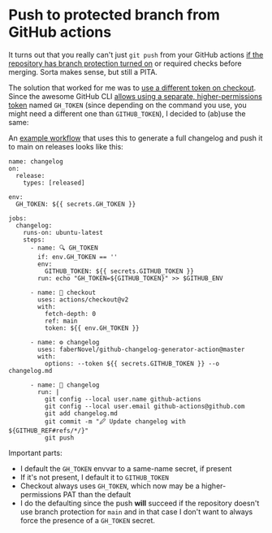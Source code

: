 # Push to protected branch from GitHub actions

It turns out that you really can't just `git push` from your GitHub actions [if the repository has branch protection turned on](https://github.community/t/how-to-push-to-protected-branches-in-a-github-action/16101) or required checks before merging. Sorta makes sense, but still a PITA.

The solution that worked for me was to [use a different token on checkout](https://github.community/t/how-to-push-to-protected-branches-in-a-github-action/16101/34). Since the awesome GitHub CLI [allows using a separate, higher-permissions token](https://github.com/cli/cli/issues/1229) named `GH_TOKEN` \(since depending on the command you use, you might need a different one than `GITHUB_TOKEN`\), I decided to \(ab\)use the same:

An [example workflow](https://github.com/devlooped/oss/blob/main/.github/workflows/changelog.yml) that uses this to generate a full changelog and push it to main on releases looks like this:

```text
name: changelog
on:
  release:
    types: [released]

env:
  GH_TOKEN: ${{ secrets.GH_TOKEN }}

jobs:
  changelog:
    runs-on: ubuntu-latest
    steps:
      - name: 🔍 GH_TOKEN
        if: env.GH_TOKEN == ''
        env: 
          GITHUB_TOKEN: ${{ secrets.GITHUB_TOKEN }}
        run: echo "GH_TOKEN=${GITHUB_TOKEN}" >> $GITHUB_ENV

      - name: 🤘 checkout
        uses: actions/checkout@v2
        with:
          fetch-depth: 0
          ref: main
          token: ${{ env.GH_TOKEN }}

      - name: ⚙ changelog
        uses: faberNovel/github-changelog-generator-action@master
        with:
          options: --token ${{ secrets.GITHUB_TOKEN }} --o changelog.md

      - name: 🚀 changelog
        run: |
          git config --local user.name github-actions
          git config --local user.email github-actions@github.com
          git add changelog.md
          git commit -m "🖉 Update changelog with ${GITHUB_REF#refs/*/}"
          git push
```

Important parts:

* I default the `GH_TOKEN` envvar to a same-name secret, if present
* If it's not present, I default it to `GITHUB_TOKEN`
* Checkout always uses `GH_TOKEN`, which now may be a higher-permissions PAT than the default
* I do the defaulting since the push **will** succeed if the repository doesn't use branch protection for `main` and in that case I don't want to always force the presence of a `GH_TOKEN` secret.

